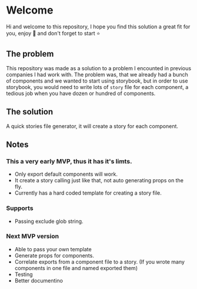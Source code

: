 # Welcome

Hi and welcome to this repository, I hope you find this solution a great fit for you, enjoy 🎉 and don't forget to start ⭐

## The problem

This repository was made as a solution to a problem I encounted in previous companies I had work with.
The problem was, that we already had a bunch of components and we wanted to start using storybook, but in order to use storybook, you would need to write lots of `story` file for each component, a tedious job when you have dozen or hundred of components.

## The solution
A quick stories file generator, it will create a story for each component.

## Notes
### This a very early MVP, thus it has it's limts.
* Only export default components will work.
* It create a story calling <Component /> just like that, not auto generating props on the fly.
* Currently has a hard coded template for creating a story file.

### Supports
* Passing exclude glob string.

### Next MVP version
* Able to pass your own template
* Generate props for components.
* Correlate exports from a component file to a story. (If you wrote many components in one file and named exported them)
* Testing
* Better documentino



